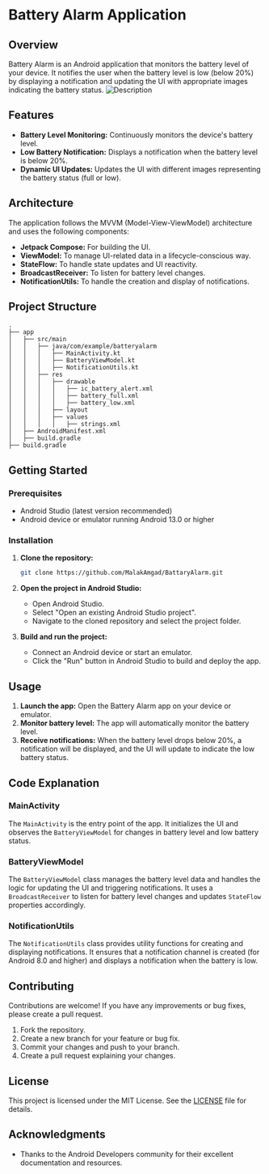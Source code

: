 

# Battery Alarm Application

## Overview

Battery Alarm is an Android application that monitors the battery level of your device. It notifies the user when the battery level is low (below 20%) by displaying a notification and updating the UI with appropriate images indicating the battery status.
![Description](URL_to_your_GIF)

## Features

- **Battery Level Monitoring:** Continuously monitors the device's battery level.
- **Low Battery Notification:** Displays a notification when the battery level is below 20%.
- **Dynamic UI Updates:** Updates the UI with different images representing the battery status (full or low).

## Architecture

The application follows the MVVM (Model-View-ViewModel) architecture and uses the following components:

- **Jetpack Compose:** For building the UI.
- **ViewModel:** To manage UI-related data in a lifecycle-conscious way.
- **StateFlow:** To handle state updates and UI reactivity.
- **BroadcastReceiver:** To listen for battery level changes.
- **NotificationUtils:** To handle the creation and display of notifications.

## Project Structure

```
.
├── app
│   ├── src/main
│   │   ├── java/com/example/batteryalarm
│   │   │   ├── MainActivity.kt
│   │   │   ├── BatteryViewModel.kt
│   │   │   ├── NotificationUtils.kt
│   │   ├── res
│   │   │   ├── drawable
│   │   │   │   ├── ic_battery_alert.xml
│   │   │   │   ├── battery_full.xml
│   │   │   │   ├── battery_low.xml
│   │   │   ├── layout
│   │   │   ├── values
│   │   │   │   ├── strings.xml
│   ├── AndroidManifest.xml
│   ├── build.gradle
├── build.gradle
```

## Getting Started

### Prerequisites

- Android Studio (latest version recommended)
- Android device or emulator running Android 13.0  or higher

### Installation

1. **Clone the repository:**

   ```bash
   git clone https://github.com/MalakAmgad/BattaryAlarm.git
   ```

2. **Open the project in Android Studio:**

   - Open Android Studio.
   - Select "Open an existing Android Studio project".
   - Navigate to the cloned repository and select the project folder.

3. **Build and run the project:**

   - Connect an Android device or start an emulator.
   - Click the "Run" button in Android Studio to build and deploy the app.

## Usage

1. **Launch the app:** Open the Battery Alarm app on your device or emulator.
2. **Monitor battery level:** The app will automatically monitor the battery level.
3. **Receive notifications:** When the battery level drops below 20%, a notification will be displayed, and the UI will update to indicate the low battery status.

## Code Explanation

### MainActivity

The `MainActivity` is the entry point of the app. It initializes the UI and observes the `BatteryViewModel` for changes in battery level and low battery status.

### BatteryViewModel

The `BatteryViewModel` class manages the battery level data and handles the logic for updating the UI and triggering notifications. It uses a `BroadcastReceiver` to listen for battery level changes and updates `StateFlow` properties accordingly.

### NotificationUtils

The `NotificationUtils` class provides utility functions for creating and displaying notifications. It ensures that a notification channel is created (for Android 8.0 and higher) and displays a notification when the battery is low.

## Contributing

Contributions are welcome! If you have any improvements or bug fixes, please create a pull request.

1. Fork the repository.
2. Create a new branch for your feature or bug fix.
3. Commit your changes and push to your branch.
4. Create a pull request explaining your changes.

## License

This project is licensed under the MIT License. See the [LICENSE](LICENSE) file for details.

## Acknowledgments

- Thanks to the Android Developers community for their excellent documentation and resources.

